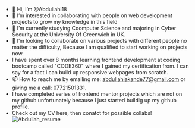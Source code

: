 - 👋 Hi, I’m @Abdullahi18
- 👀 I’m interested in collaborating with people on web development projects to grow my knowledge in this field
- 🌱 I’m currently studying Coomputer Science and majoring in Cyber Security at the University Of Greenwich in UK.
- 💞️ I’m looking to collaborate on various projects with different people no matter the difficulty, Because I am qualified to start working on projects now.
- I have spent over 8 months learning frontend development at coding bootcamp called "CODE360" where I gained my certification from. I can say for a fact I can build up responsive webpages from scratch.
- 📫 How to reach me by emailing me: abdullahiakande77@gmail.com or giving me a call: 07721501331. 
- I have completed series of frontend mentor projects which are not on my github unfortunately because I just started buildig up my github profile.
- Check out my CV here, then conatct for possible collabs! ![Abdullah_resume](https://github.com/Abdullahi18/Abdullahi18/assets/126182120/553ce144-4535-442a-abb4-ffd16601ea39)


   
<!---
Abdullahi18/Abdullahi18 is a ✨ special ✨ repository because its `README.md` (this file) appears on your GitHub profile.
You can click the Preview link to take a look at your changes.
--->

